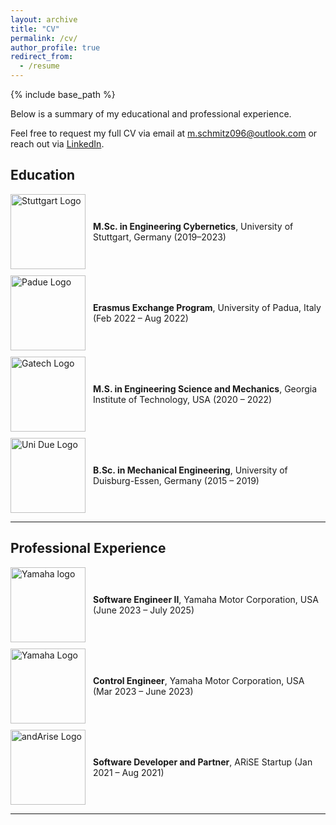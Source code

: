 ```yaml
---
layout: archive
title: "CV"
permalink: /cv/
author_profile: true
redirect_from:
  - /resume
---
```


{% include base_path %}

Below is a summary of my educational and professional experience. 

Feel free to request my full CV via email at [m.schmitz096@outlook.com](mailto:m.schmitz096@outlook.com) or reach out via [LinkedIn](https://www.linkedin.com/in/sjmxschm).

<!-- You can also download the **full version of my CV [here](https://github.com/sjmxschm/sjmxschm.github.io/raw/master/files/CV_Max_Schmitz_PhD_2024.pdf).**
-->

## Education  


<div style="display: flex; align-items: center; margin-bottom: 10px;">
  <img src="{{ '/images/logos/unistuttgart_logo_englisch_cmyk-01.png' | relative_url }}" alt="Stuttgart Logo" width="120" style="margin-right: 12px;">
  <div>
    <strong>M.Sc. in Engineering Cybernetics</strong>, University of Stuttgart, Germany (2019–2023)
  </div>
</div>

<div style="display: flex; align-items: center; margin-bottom: 10px;">
  <img src="{{ '/images/logos/UniPadovaLogo.png' | relative_url }}" alt="Padue Logo" width="120" style="margin-right: 12px;">
  <div>
    <strong>Erasmus Exchange Program</strong>, University of Padua, Italy (Feb 2022 – Aug 2022) 
  </div>
</div>

<div style="display: flex; align-items: center; margin-bottom: 10px;">
  <img src="{{ '/images/logos/GeorgiaTech_RGB.png' | relative_url }}" alt="Gatech Logo" width="120" style="margin-right: 12px;">
  <div>
    <strong>M.S. in Engineering Science and Mechanics</strong>, Georgia Institute of Technology, USA (2020 – 2022) 
  </div>
</div>

<div style="display: flex; align-items: center; margin-bottom: 10px;">
  <img src="{{ '/images/logos/Uni-duisburg-essen-logo-2022.jpg' | relative_url }}" alt="Uni Due Logo" width="120" style="margin-right: 12px;">
  <div>
    <strong>B.Sc. in Mechanical Engineering</strong>, University of Duisburg-Essen, Germany (2015 – 2019)  
  </div>
</div>

---

## Professional Experience

<div style="display: flex; align-items: center; margin-bottom: 10px;">
  <img src="{{ '/images/logos/yamaha_motor_logo.png' | relative_url }}" alt="Yamaha logo" width="120" style="margin-right: 12px;">
  <div>
    <strong>Software Engineer II</strong>, Yamaha Motor Corporation, USA (June 2023 – July 2025)  
  </div>
</div>

<div style="display: flex; align-items: center; margin-bottom: 10px;">
  <img src="{{ '/images/logos/yamaha_motor_logo.png' | relative_url }}" alt="Yamaha Logo" width="120" style="margin-right: 12px;">
  <div>
    <strong>Control Engineer</strong>, Yamaha Motor Corporation, USA (Mar 2023 – June 2023)  
  </div>
</div>

<div style="display: flex; align-items: center; margin-bottom: 10px;">
  <img src="{{ '/images/logos/AriseLogo_cut.png ' | relative_url }}" alt="andArise Logo" width="120" style="margin-right: 12px;">
  <div>
    <strong>Software Developer and Partner</strong>, ARiSE Startup (Jan 2021 – Aug 2021) 
  </div>
</div>

---

<!--
You can explore more about my projects and professional journey through the **full version of my CV [here](https://github.com/sjmxschm/sjmxschm.github.io/raw/master/files/CV_Max_Schmitz_PhD_2024.pdf)** or reach out via [LinkedIn](https://www.linkedin.com/in/sjmxschm).
-->